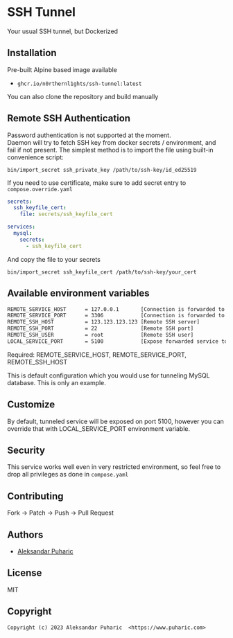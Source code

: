 # SSH Tunnel
Your usual SSH tunnel, but Dockerized

## Installation

Pre-built Alpine based image available
- `ghcr.io/n0rthernl1ghts/ssh-tunnel:latest`


You can also clone the repository and build manually

## Remote SSH Authentication
Password authentication is not supported at the moment.  
Daemon will try to fetch SSH key from docker secrets / environment, and fail if not present. 
The simplest method is to import the file using built-in convenience script:
```shell
bin/import_secret ssh_private_key /path/to/ssh-key/id_ed25519
```

If you need to use certificate, make sure to add secret entry to `compose.override.yaml`

```yaml
secrets:
  ssh_keyfile_cert:
    file: secrets/ssh_keyfile_cert

services:
  mysql:
    secrets:
      - ssh_keyfile_cert
```
And copy the file to your secrets
```shell
bin/import_secret ssh_keyfile_cert /path/to/ssh-key/your_cert
```

## Available environment variables

```bash
REMOTE_SERVICE_HOST      = 127.0.0.1       [Connection is forwarded to this host]
REMOTE_SERVICE_PORT      = 3306            [Connection is forwarded to this port]
REMOTE_SSH_HOST          = 123.123.123.123 [Remote SSH server]
REMOTE_SSH_PORT          = 22              [Remote SSH port]
REMOTE_SSH_USER          = root            [Remote SSH user]
LOCAL_SERVICE_PORT       = 5100            [Expose forwarded service to this port]
```

Required: REMOTE_SERVICE_HOST, REMOTE_SERVICE_PORT, REMOTE_SSH_HOST

This is default configuration which you would use for tunneling MySQL database. This is only an example.

## Customize
By default, tunneled service will be exposed on port 5100, however you can override that with LOCAL_SERVICE_PORT environment variable.

## Security
This service works well even in very restricted environment, so feel free to drop all privileges as done in `compose.yaml`

## Contributing

Fork -> Patch -> Push -> Pull Request


## Authors

* [Aleksandar Puharic](https://github.com/xZero707)


## License

MIT


## Copyright

```
Copyright (c) 2023 Aleksandar Puharic  <https://www.puharic.com>
```
